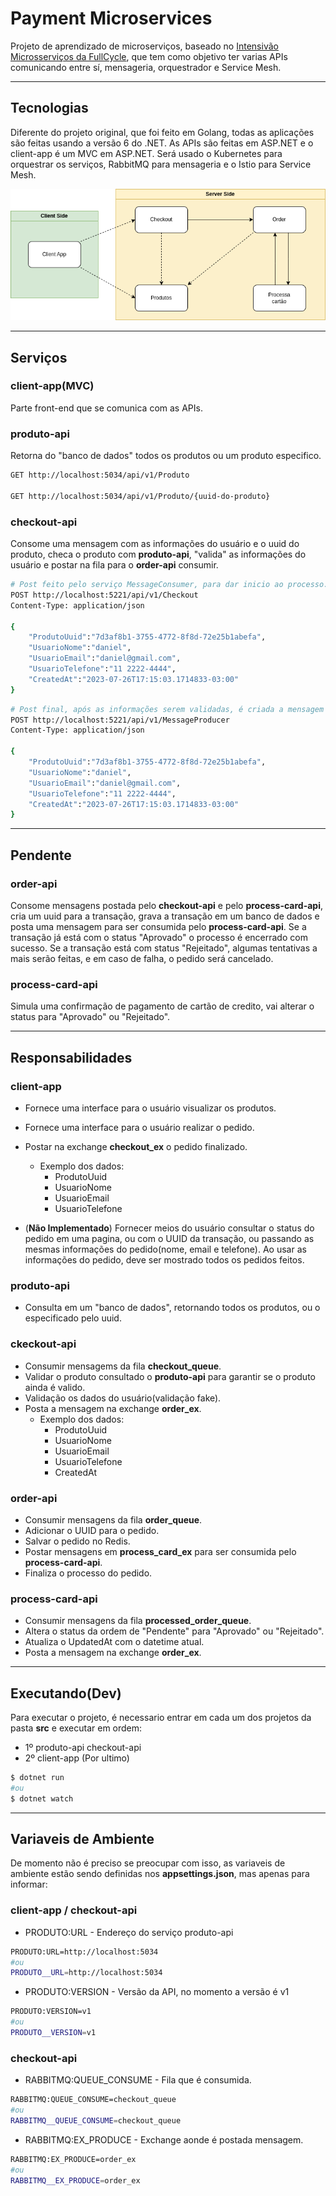 # Payment Microservices
Projeto de aprendizado de microserviços, baseado no [Intensivão Microsserviços da FullCycle](https://www.youtube.com/playlist?list=PL5aY_NrL1rjuzBYy1Gro6IVDF1BPkPK_m), que tem como objetivo ter varias APIs comunicando entre sí,  mensageria, orquestrador e Service Mesh. 
___
## Tecnologias
Diferente do projeto original, que foi feito em Golang, todas as aplicações são feitas usando a versão 6 do .NET. As APIs são feitas em ASP.NET e o client-app é um MVC em ASP.NET. 
Será usado o Kubernetes para orquestrar os serviços, RabbitMQ para mensageria e o Istio para Service Mesh.

![Diagrama do Projeto](img/IntensivoMicroservicos.drawio.png)

___
## Serviços

### client-app(MVC)
Parte front-end que se comunica com as APIs.

### produto-api
Retorna do "banco de dados" todos os produtos ou um produto especifico.

```sh
GET http://localhost:5034/api/v1/Produto

GET http://localhost:5034/api/v1/Produto/{uuid-do-produto}
```

### checkout-api
Consome uma mensagem com as informações do usuário e o uuid do produto, checa o produto com **produto-api**, "valida" as informações do usuário e postar na fila para o **order-api** consumir.

```sh
# Post feito pelo serviço MessageConsumer, para dar inicio ao processo.
POST http://localhost:5221/api/v1/Checkout
Content-Type: application/json

{
    "ProdutoUuid":"7d3af8b1-3755-4772-8f8d-72e25b1abefa",
    "UsuarioNome":"daniel",
    "UsuarioEmail":"daniel@gmail.com",
    "UsuarioTelefone":"11 2222-4444",
    "CreatedAt":"2023-07-26T17:15:03.1714833-03:00"
}
```

```sh
# Post final, após as informações serem validadas, é criada a mensagem para o RabbitMQ.
POST http://localhost:5221/api/v1/MessageProducer
Content-Type: application/json

{
    "ProdutoUuid":"7d3af8b1-3755-4772-8f8d-72e25b1abefa",
    "UsuarioNome":"daniel",
    "UsuarioEmail":"daniel@gmail.com",
    "UsuarioTelefone":"11 2222-4444",
    "CreatedAt":"2023-07-26T17:15:03.1714833-03:00"
}
```

___
## Pendente

### order-api
Consome mensagens postada pelo **checkout-api** e pelo **process-card-api**, cria um uuid para a transação, grava a transação em um banco de dados e posta uma mensagem para ser consumida pelo **process-card-api**. 
Se a transação já está com o status "Aprovado" o processo é encerrado com sucesso. Se a transação está com status "Rejeitado", algumas tentativas a mais serão feitas, e em caso de falha, o pedido será cancelado.

### process-card-api
Simula uma confirmação de pagamento de cartão de credito, vai alterar o status para "Aprovado" ou "Rejeitado".

___
## Responsabilidades
### client-app
- Fornece uma interface para o usuário visualizar os produtos.
- Fornece uma interface para o usuário realizar o pedido.
- Postar na exchange **checkout_ex** o pedido finalizado.
    - Exemplo dos dados:
        - ProdutoUuid
        - UsuarioNome
        - UsuarioEmail
        - UsuarioTelefone

- (**Não Implementado**) Fornecer meios do usuário consultar o status do pedido em uma pagina, ou com o UUID da transação, ou passando as mesmas informações do pedido(nome, email e telefone). Ao usar as informações do pedido, deve ser mostrado todos os pedidos feitos.

### produto-api
- Consulta em um "banco de dados", retornando todos os produtos, ou o especificado pelo uuid.

### ckeckout-api
- Consumir mensagems da fila **checkout_queue**.
- Validar o produto consultado o **produto-api** para garantir se o produto ainda é valido.
- Validação os dados do usuário(validação fake).
- Posta a mensagem na exchange **order_ex**.
    - Exemplo dos dados:
        - ProdutoUuid
        - UsuarioNome
        - UsuarioEmail
        - UsuarioTelefone
        - CreatedAt

### order-api
- Consumir mensagens da fila **order_queue**.
- Adicionar o UUID para o pedido.
- Salvar o pedido no Redis.
- Postar mensagens em **process_card_ex** para ser consumida pelo **process-card-api**.
- Finaliza o processo do pedido.

### process-card-api
- Consumir mensagens da fila **processed_order_queue**.
- Altera o status da ordem de "Pendente" para "Aprovado" ou "Rejeitado".
- Atualiza o UpdatedAt com o datetime atual.
- Posta a mensagem na exchange **order_ex**.

___
## Executando(Dev)
Para executar o projeto, é necessario entrar em cada um dos projetos da pasta **src** e executar em ordem:

- 1º
    produto-api
    checkout-api
- 2º 
    client-app (Por ultimo)
```sh
$ dotnet run
#ou
$ dotnet watch
```

___
## Variaveis de Ambiente
De momento não é preciso se preocupar com isso, as variaveis de ambiente estão sendo definidas nos **appsettings.json**, mas apenas para informar:

### client-app / checkout-api
- PRODUTO:URL - Endereço do serviço produto-api
```sh
PRODUTO:URL=http://localhost:5034
#ou
PRODUTO__URL=http://localhost:5034
```

- PRODUTO:VERSION - Versão da API, no momento a versão é v1
```sh
PRODUTO:VERSION=v1
#ou
PRODUTO__VERSION=v1
```

### checkout-api
- RABBITMQ:QUEUE_CONSUME - Fila que é consumida.
```sh
RABBITMQ:QUEUE_CONSUME=checkout_queue
#ou
RABBITMQ__QUEUE_CONSUME=checkout_queue
```

- RABBITMQ:EX_PRODUCE - Exchange aonde é postada mensagem.
```sh
RABBITMQ:EX_PRODUCE=order_ex
#ou
RABBITMQ__EX_PRODUCE=order_ex
```
